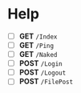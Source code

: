 # Help
- [ ] **GET** `/Index`
- [ ] **GET** `/Ping`
- [ ] **GET** `/Naked`
- [ ] **POST** `/Login`
- [ ] **POST** `/Logout`
- [ ] **POST** `/FilePost`